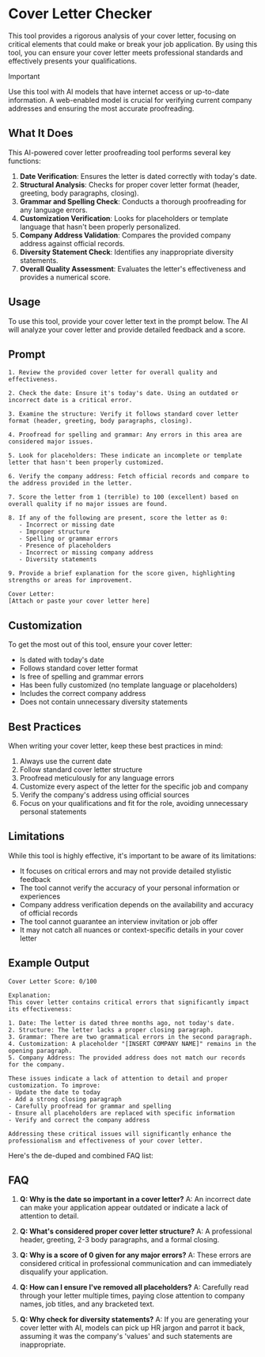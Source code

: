# Cover Letter Checker

This tool provides a rigorous analysis of your cover letter, focusing on critical elements that could make or break your job application. By using this tool, you can ensure your cover letter meets professional standards and effectively presents your qualifications.

> [!IMPORTANT]
> Use this tool with AI models that have internet access or up-to-date information. A web-enabled model is crucial for verifying current company addresses and ensuring the most accurate proofreading.

## What It Does

This AI-powered cover letter proofreading tool performs several key functions:

1. **Date Verification**: Ensures the letter is dated correctly with today's date.
2. **Structural Analysis**: Checks for proper cover letter format (header, greeting, body paragraphs, closing).
3. **Grammar and Spelling Check**: Conducts a thorough proofreading for any language errors.
4. **Customization Verification**: Looks for placeholders or template language that hasn't been properly personalized.
5. **Company Address Validation**: Compares the provided company address against official records.
6. **Diversity Statement Check**: Identifies any inappropriate diversity statements.
7. **Overall Quality Assessment**: Evaluates the letter's effectiveness and provides a numerical score.

## Usage

To use this tool, provide your cover letter text in the prompt below. The AI will analyze your cover letter and provide detailed feedback and a score.

## Prompt
```
1. Review the provided cover letter for overall quality and effectiveness.

2. Check the date: Ensure it's today's date. Using an outdated or incorrect date is a critical error.

3. Examine the structure: Verify it follows standard cover letter format (header, greeting, body paragraphs, closing).

4. Proofread for spelling and grammar: Any errors in this area are considered major issues.

5. Look for placeholders: These indicate an incomplete or template letter that hasn't been properly customized.

6. Verify the company address: Fetch official records and compare to the address provided in the letter.

7. Score the letter from 1 (terrible) to 100 (excellent) based on overall quality if no major issues are found.

8. If any of the following are present, score the letter as 0:
   - Incorrect or missing date
   - Improper structure
   - Spelling or grammar errors
   - Presence of placeholders
   - Incorrect or missing company address
   - Diversity statements

9. Provide a brief explanation for the score given, highlighting strengths or areas for improvement.

Cover Letter:
[Attach or paste your cover letter here]
```

## Customization
To get the most out of this tool, ensure your cover letter:
- Is dated with today's date
- Follows standard cover letter format
- Is free of spelling and grammar errors
- Has been fully customized (no template language or placeholders)
- Includes the correct company address
- Does not contain unnecessary diversity statements

## Best Practices
When writing your cover letter, keep these best practices in mind:
1. Always use the current date
2. Follow standard cover letter structure
3. Proofread meticulously for any language errors
4. Customize every aspect of the letter for the specific job and company
5. Verify the company's address using official sources
6. Focus on your qualifications and fit for the role, avoiding unnecessary personal statements

## Limitations
While this tool is highly effective, it's important to be aware of its limitations:
- It focuses on critical errors and may not provide detailed stylistic feedback
- The tool cannot verify the accuracy of your personal information or experiences
- Company address verification depends on the availability and accuracy of official records
- The tool cannot guarantee an interview invitation or job offer
- It may not catch all nuances or context-specific details in your cover letter

## Example Output

```
Cover Letter Score: 0/100

Explanation:
This cover letter contains critical errors that significantly impact its effectiveness:

1. Date: The letter is dated three months ago, not today's date.
2. Structure: The letter lacks a proper closing paragraph.
3. Grammar: There are two grammatical errors in the second paragraph.
4. Customization: A placeholder "[INSERT COMPANY NAME]" remains in the opening paragraph.
5. Company Address: The provided address does not match our records for the company.

These issues indicate a lack of attention to detail and proper customization. To improve:
- Update the date to today
- Add a strong closing paragraph
- Carefully proofread for grammar and spelling
- Ensure all placeholders are replaced with specific information
- Verify and correct the company address

Addressing these critical issues will significantly enhance the professionalism and effectiveness of your cover letter.
```

Here's the de-duped and combined FAQ list:

## FAQ
1. **Q: Why is the date so important in a cover letter?**
   A: An incorrect date can make your application appear outdated or indicate a lack of attention to detail.

2. **Q: What's considered proper cover letter structure?**
   A: A professional header, greeting, 2-3 body paragraphs, and a formal closing.

3. **Q: Why is a score of 0 given for any major errors?**
   A: These errors are considered critical in professional communication and can immediately disqualify your application.

4. **Q: How can I ensure I've removed all placeholders?**
   A: Carefully read through your letter multiple times, paying close attention to company names, job titles, and any bracketed text.

5. **Q: Why check for diversity statements?**
   A: If you are generating your cover letter with AI, models can pick up HR jargon and parrot it back, assuming it was the company's 'values' and such statements are inappropriate.

